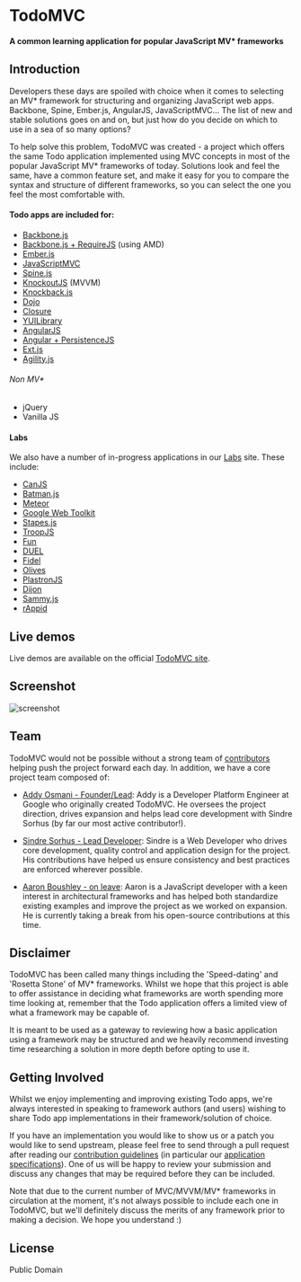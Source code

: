 # TodoMVC

#### A common learning application for popular JavaScript MV* frameworks


## Introduction

Developers these days are spoiled with choice when it comes to selecting an MV* framework for structuring and organizing JavaScript web apps. Backbone, Spine, Ember.js, AngularJS, JavaScriptMVC... The list of new and stable solutions goes on and on, but just how do you decide on which to use in a sea of so many options?

To help solve this problem, TodoMVC was created - a project which offers the same Todo application implemented using MVC concepts in most of the popular JavaScript MV* frameworks of today. Solutions look and feel the same, have a common feature set, and make it easy for you to compare the syntax and structure of different frameworks, so you can select the one you feel the most comfortable with.


#### Todo apps are included for:

- [Backbone.js](http://documentcloud.github.com/backbone/)
- [Backbone.js + RequireJS](http://requirejs.org/) (using AMD)
- [Ember.js](http://emberjs.com/)
- [JavaScriptMVC](http://javascriptmvc.com/)
- [Spine.js](http://spinejs.com/)
- [KnockoutJS](http://knockoutjs.com/) (MVVM)
- [Knockback.js](http://kmalakoff.github.com/knockback/)
- [Dojo](http://dojotoolkit.org/)
- [Closure](http://code.google.com/closure/library/)
- [YUILibrary](http://yuilibrary.com/)
- [AngularJS](http://angularjs.org/)
- [Angular + PersistenceJS](http://persistencejs.org/)
- [Ext.js](http://www.sencha.com/products/extjs)
- [Agility.js](http://agilityjs.com/)

###### Non MV*

- jQuery
- Vanilla JS

#### Labs

We also have a number of in-progress applications in our [Labs](http://addyosmani.github.com/todomvc/labs) site. These include:

- [CanJS](http://canjs.us/)
- [Batman.js](http://batmanjs.org/)
- [Meteor](http://meteor.com/)
- [Google Web Toolkit](https://developers.google.com/web-toolkit/)
- [Stapes.js](http://hay.github.com/stapes/)
- [TroopJS](https://github.com/troopjs/)
- [Fun](https://github.com/marcuswestin/fun)
- [DUEL](https://bitbucket.org/mckamey/duel/wiki/Home)
- [Fidel](https://github.com/jgallen23/fidel)
- [Olives](https://github.com/flams/olives)
- [PlastronJS](https://github.com/rhysbrettbowen/PlastronJS)
- [Dijon](https://github.com/creynders/dijon-framework)
- [Sammy.js](http://sammyjs.org/)
- [rAppid](https://github.com/it-ony/rAppid.js)


## Live demos

Live demos are available on the official [TodoMVC site](http://todomvc.com).


## Screenshot

![screenshot](https://raw.github.com/addyosmani/todomvc/master/screenshot.png)


## Team

TodoMVC would not be possible without a strong team of [contributors](https://github.com/addyosmani/todomvc/contributors) helping push the project forward each day. In addition, we have a core project team composed of:

* [Addy Osmani - Founder/Lead](http://github.com/addyosmani): Addy is a Developer Platform Engineer at Google who originally created TodoMVC. He oversees the project direction, drives expansion and helps lead core development with Sindre Sorhus (by far our most active contributor!).

* [Sindre Sorhus - Lead Developer](https://github.com/sindresorhus): Sindre is a Web Developer who drives core development, quality control and application design for the project. His contributions have helped us ensure consistency and best practices are enforced wherever possible. 

* [Aaron Boushley - on leave](https://github.com/boushley): Aaron is a JavaScript developer with a keen interest in architectural frameworks and has helped both standardize existing examples and improve the project as we worked on expansion. He is currently taking a break from his open-source contributions at this time.


## Disclaimer

TodoMVC has been called many things including the 'Speed-dating' and 'Rosetta Stone' of MV* frameworks. Whilst we hope that this project is able to offer assistance in deciding what frameworks are worth spending more time looking at, remember that the Todo application offers a limited view of what a framework may be capable of.

It is meant to be used as a gateway to reviewing how a basic application using a framework may be structured and we heavily recommend investing time researching a solution in more depth before opting to use it.


## Getting Involved

Whilst we enjoy implementing and improving existing Todo apps, we're always interested in speaking to framework authors (and users) wishing to share Todo app implementations in their framework/solution of choice.

If you have an implementation you would like to show us or a patch you would like to send upstream, please feel free to send through a pull request after reading our [contribution guidelines](https://github.com/addyosmani/todomvc/wiki) (in particular our [application specifications](https://github.com/addyosmani/todomvc/wiki/App-Specification)). One of us will be happy to review your submission and discuss any changes that may be required before they can be included.

Note that due to the current number of MVC/MVVM/MV* frameworks in circulation at the moment, it's not always possible to include each one in TodoMVC, but we'll definitely discuss the merits of any framework prior to making a decision. We hope you understand :)


## License

Public Domain